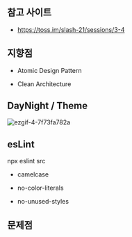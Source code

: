 ## 참고 사이트

- https://toss.im/slash-21/sessions/3-4



## 지향점

- Atomic Design Pattern

- Clean Architecture



## DayNight / Theme

![ezgif-4-7f73fa782a](https://user-images.githubusercontent.com/39161206/231633438-12955f8e-9d94-4534-a292-f8a5100aa189.gif)


## esLint

npx eslint src

- camelcase

- no-color-literals

- no-unused-styles


## 문제점
